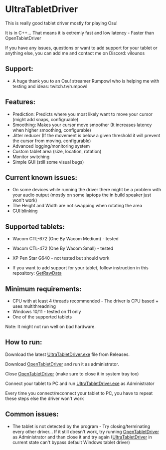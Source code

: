 # UltraTabletDriver
This is really good tablet driver mostly for playing Osu!

It is in C++... That means it is extremly fast and low latency - Faster than OpenTabletDriver

If you have any issues, questions or want to add support for your tablet or anything else, you can add me and contact me on Discord: vilounos

## Support:
- A huge thank you to an Osu! streamer Rumpowl who is helping me with testing and ideas: twitch.tv/rumpowl

## Features:
- Prediction: Predicts where you most likely want to move your cursor (might add snaps, configruable)
- Smoothing: Makes your cursor move smoother (It increases latency when higher smoothing, configurable)
- Jitter reducer (If the movement is below a given threshold it will prevent the cursor from moving. configurable)
- Advanced logging/monitoring system
- Custom tablet area (size, location, rotation)
- Monitor switching
- Simple GUI (still some visual bugs)

## Current known issues:
- On some devices while running the driver there might be a problem with your audio output (mostly on some laptops the in build speaker just won't work)
- The Height and Width are not swapping when rotating the area
- GUI blinking

## Supported tablets:
- Wacom CTL-672 (One By Wacom Medium) - tested
- Wacom CTL-472 (One By Wacom Small) - tested
- XP Pen Star G640 - not tested but should work

-  If you want to add support for your tablet, follow instruction in this repository: [GetRawData](https://github.com/vilounos/getrawdata-tablet)

## Minimum requirements:
- CPU with at least 4 threads recommended - The driver is CPU based + uses multithreadning
- Windows 10/11 - tested on 11 only
- One of the supported tablets

Note: It might not run well on bad hardware.

## How to run:
Download the latest [UltraTabletDriver.exe](https://github.com/vilounos/UltraTabletDriver/releases) file from Releases.

Download [OpenTabletDriver](https://github.com/OpenTabletDriver/OpenTabletDriver) and run it as administrator.

Close [OpenTabletDriver](https://github.com/OpenTabletDriver/OpenTabletDriver) (make sure to close it in system tray too)

Connect your tablet to PC and run [UltraTabletDriver.exe](https://github.com/vilounos/UltraTabletDriver/releases) as Administrator

Every time you connect/reconnect your tablet to PC, you have to repeat these steps else the driver won't work

## Common issues:
- The tablet is not detected by the program - Try closing/terminating every other driver... If it still doesn't work, try running [OpenTabletDriver](https://github.com/OpenTabletDriver/OpenTabletDriver) as Administrator and than close it and try again ([UltraTabletDriver](https://github.com/vilounos/UltraTabletDriver/releases) in current state can't bypass default Windows tablet driver)

